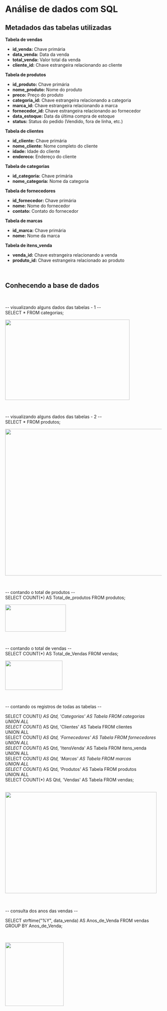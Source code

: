 <h1>Análise de dados com SQL</h1>
<h2>Metadados das tabelas utilizadas</h2>
<strong>Tabela de vendas</strong>
<ul>
 	<li><strong>id_venda:</strong> Chave primária</li>
 	<li><strong>data_venda:</strong> Data da venda</li>
 	<li><strong>total_venda:</strong> Valor total da venda</li>
 	<li><strong>cliente_id:</strong> Chave estrangeira relacionando ao cliente</li>
</ul>
<strong>Tabela de produtos</strong>
<ul>
 	<li><strong>id_produto:</strong> Chave primária</li>
 	<li><strong>nome_produto:</strong> Nome do produto</li>
 	<li><strong>preco:</strong> Preço do produto</li>
 	<li><strong>categoria_id:</strong> Chave estrangeira relacionando a categoria</li>
 	<li><strong>marca_id:</strong> Chave estrangeira relacionando a marca</li>
 	<li><strong>fornecedor_id:</strong> Chave estrangeira relacionando ao fornecedor</li>
 	<li><strong>data_estoque:</strong> Data da última compra de estoque</li>
 	<li><strong>status:</strong> Status do pedido (Vendido, fora de linha, etc.)</li>
</ul>
<strong>Tabela de clientes</strong>
<ul>
 	<li><strong>id_cliente:</strong> Chave primária</li>
 	<li><strong>nome_cliente:</strong> Nome completo do cliente</li>
 	<li><strong>idade:</strong> Idade do cliente</li>
 	<li><strong>endereco:</strong> Endereço do cliente</li>
</ul>
<strong>Tabela de categorias</strong>
<ul>
 	<li><strong>id_categoria:</strong> Chave primária</li>
 	<li><strong>nome_categoria:</strong> Nome da categoria</li>
</ul>
<strong>Tabela de fornecedores</strong>
<ul>
 	<li><strong>id_fornecedor:</strong> Chave primária</li>
 	<li><strong>nome:</strong> Nome do fornecedor</li>
 	<li><strong>contato:</strong> Contato do fornecedor</li>
</ul>
<strong>Tabela de marcas</strong>
<ul>
 	<li><strong>id_marca:</strong> Chave primária</li>
 	<li><strong>nome:</strong> Nome da marca</li>
</ul>
<strong>Tabela de itens_venda</strong>
<ul>
 	<li><strong>venda_id:</strong> Chave estrangeira relacionando a venda</li>
 	<li><strong>produto_id:</strong> Chave estrangeira relacionado ao produto</li>
</ul>
&nbsp;

<h2>Conhecendo a base de dados</h2>
&nbsp;

-- visualizando alguns dados das tabelas - 1 --</br>
SELECT * FROM categorias;

<img class="aligncenter size-full wp-image-22850" src="https://www.makerzine.com.br/wp-content/uploads/2024/04/query1.png" alt="" width="400" height="258" />

&nbsp;

-- visualizando alguns dados das tabelas - 2 --</br>
SELECT * FROM produtos;

<img class="aligncenter size-full wp-image-22851" src="https://www.makerzine.com.br/wp-content/uploads/2024/04/query2.png" alt="" width="995" height="471" />

&nbsp;

-- contando o total de produtos --</br>
SELECT COUNT(*) AS Total_de_produtos FROM produtos;

<img class="aligncenter size-full wp-image-22852" src="https://www.makerzine.com.br/wp-content/uploads/2024/04/query3.png" alt="" width="195" height="87" />

&nbsp;

-- contando o total de vendas --</br>
SELECT COUNT(*) AS Total_de_Vendas FROM vendas;

<img class="aligncenter size-full wp-image-22853" src="https://www.makerzine.com.br/wp-content/uploads/2024/04/query4.png" alt="" width="184" height="94" />

&nbsp;

-- contando os registros de todas as tabelas --</br>

SELECT COUNT(*) AS Qtd, 'Categorias' AS Tabela FROM categorias</br>
UNION ALL</br>
SELECT COUNT(*) AS Qtd, 'Clientes' AS Tabela FROM clientes</br>
UNION ALL</br>
SELECT COUNT(*) AS Qtd, 'Fornecedores' AS Tabela FROM fornecedores</br>
UNION ALL</br>
SELECT COUNT(*) AS Qtd, 'ItensVenda' AS Tabela FROM itens_venda</br>
UNION ALL</br>
SELECT COUNT(*) AS Qtd, 'Marcas' AS Tabela FROM marcas</br>
UNION ALL</br>
SELECT COUNT(*) AS Qtd, 'Produtos' AS Tabela FROM produtos</br>
UNION ALL</br>
SELECT COUNT(*) AS Qtd, 'Vendas' AS Tabela FROM vendas;</br>

&nbsp;
</br>
<img class="aligncenter size-full wp-image-22855" src="https://www.makerzine.com.br/wp-content/uploads/2024/04/query5.png" alt="" width="487" height="325" />

&nbsp;</br></br>
-- consulta dos anos das vendas --

SELECT strftime("%Y", data_venda) AS Anos_de_Venda FROM vendas
GROUP BY Anos_de_Venda;

&nbsp;

<img class="aligncenter size-full wp-image-22856" src="https://www.makerzine.com.br/wp-content/uploads/2024/04/query6.png" alt="" width="188" height="204" />

&nbsp;
